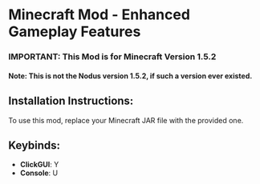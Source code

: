 # Minecraft Mod - Enhanced Gameplay Features

### **IMPORTANT: This Mod is for Minecraft Version 1.5.2**

#### **Note**: This is not the Nodus version 1.5.2, if such a version ever existed.

## Installation Instructions:

To use this mod, replace your Minecraft JAR file with the provided one.

## Keybinds:

- **ClickGUI**: Y
- **Console**: U
